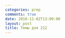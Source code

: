 ```yaml
---
categories: prep
comments: true
date: 2010-11-02T13:09:00
layout: post
title: Темы для 212
---
```


